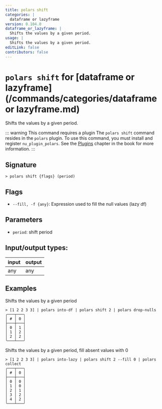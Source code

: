 ```yaml
---
title: polars shift
categories: |
  dataframe or lazyframe
version: 0.104.0
dataframe_or_lazyframe: |
  Shifts the values by a given period.
usage: |
  Shifts the values by a given period.
editLink: false
contributors: false
---
```

<!-- This file is automatically generated. Please edit the command in https://github.com/nushell/nushell instead. -->

# `polars shift` for [dataframe or lazyframe](/commands/categories/dataframe or lazyframe.md)

<div class='command-title'>Shifts the values by a given period.</div>

::: warning This command requires a plugin
The `polars shift` command resides in the `polars` plugin.
To use this command, you must install and register `nu_plugin_polars`.
See the [Plugins](/book/plugins.html) chapter in the book for more information.
:::


## Signature

```> polars shift {flags} (period)```

## Flags

 -  `--fill, -f {any}`: Expression used to fill the null values (lazy df)

## Parameters

 -  `period`: shift period


## Input/output types:

| input | output |
| ----- | ------ |
| any   | any    |
## Examples

Shifts the values by a given period
```nu
> [1 2 2 3 3] | polars into-df | polars shift 2 | polars drop-nulls
╭───┬───╮
│ # │ 0 │
├───┼───┤
│ 0 │ 1 │
│ 1 │ 2 │
│ 2 │ 2 │
╰───┴───╯

```

Shifts the values by a given period, fill absent values with 0
```nu
> [1 2 2 3 3] | polars into-lazy | polars shift 2 --fill 0 | polars collect
╭───┬───╮
│ # │ 0 │
├───┼───┤
│ 0 │ 0 │
│ 1 │ 0 │
│ 2 │ 1 │
│ 3 │ 2 │
│ 4 │ 2 │
╰───┴───╯

```
